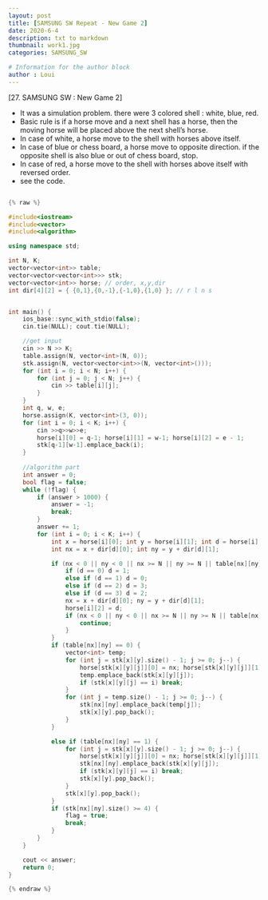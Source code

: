 ```yaml
---
layout: post
title: [SAMSUNG SW Repeat - New Game 2]
date: 2020-6-4
description: txt to markdown
thumbnail: work1.jpg
categories: SAMSUNG_SW

# Information for the author block
author : Loui
---
```


﻿[27. SAMSUNG SW : New Game 2]
- It was a simulation problem. there were 3 colored shell : white, blue, red.
- Basic rule is if a horse move and a next shell has a horse, then the moving horse will be placed above the next shell’s horse.
- In case of white, a horse move to the shell with horses above itself.
- In case of blue or chess board, a horse move to opposite direction. if the opposite shell is also blue or out of chess board, stop.
- In  case of red, a horse move to the shell with horses above itself with reversed order.
- see the code.

```cpp

{% raw %}

#include<iostream>
#include<vector>
#include<algorithm>

using namespace std;

int N, K;
vector<vector<int>> table;
vector<vector<vector<int>>> stk;
vector<vector<int>> horse; // order, x,y,dir
int dir[4][2] = { {0,1},{0,-1},{-1,0},{1,0} }; // r l n s


int main() {
	ios_base::sync_with_stdio(false);
	cin.tie(NULL); cout.tie(NULL);

	//get input
	cin >> N >> K;
	table.assign(N, vector<int>(N, 0));
	stk.assign(N, vector<vector<int>>(N, vector<int>()));
	for (int i = 0; i < N; i++) {
		for (int j = 0; j < N; j++) {
			cin >> table[i][j];
		}
	}
	int q, w, e;
	horse.assign(K, vector<int>(3, 0));
	for (int i = 0; i < K; i++) {
		cin >>q>>w>>e;
		horse[i][0] = q-1; horse[i][1] = w-1; horse[i][2] = e - 1;
		stk[q-1][w-1].emplace_back(i);	
	}
	
	//algorithm part
	int answer = 0;
	bool flag = false;
	while (!flag) {
		if (answer > 1000) {
			answer = -1;
			break;
		}
		answer += 1;
		for (int i = 0; i < K; i++) {
			int x = horse[i][0]; int y = horse[i][1]; int d = horse[i][2];
			int nx = x + dir[d][0]; int ny = y + dir[d][1];

			if (nx < 0 || ny < 0 || nx >= N || ny >= N || table[nx][ny] == 2) { //blue or out of range
				if (d == 0) d = 1;
				else if (d == 1) d = 0;
				else if (d == 2) d = 3;
				else if (d == 3) d = 2;
				nx = x + dir[d][0]; ny = y + dir[d][1];
				horse[i][2] = d;
				if (nx < 0 || ny < 0 || nx >= N || ny >= N || table[nx][ny] == 2) {
					continue;
				}
			}
			if (table[nx][ny] == 0) {
				vector<int> temp;
				for (int j = stk[x][y].size() - 1; j >= 0; j--) {
					horse[stk[x][y][j]][0] = nx; horse[stk[x][y][j]][1] = ny;
					temp.emplace_back(stk[x][y][j]);
					if (stk[x][y][j] == i) break;
				}
				for (int j = temp.size() - 1; j >= 0; j--) {
					stk[nx][ny].emplace_back(temp[j]);
					stk[x][y].pop_back();
				} 
			}

			else if (table[nx][ny] == 1) {
				for (int j = stk[x][y].size() - 1; j >= 0; j--) {
					horse[stk[x][y][j]][0] = nx; horse[stk[x][y][j]][1] = ny;
					stk[nx][ny].emplace_back(stk[x][y][j]);
					if (stk[x][y][j] == i) break;
					stk[x][y].pop_back();
				}
				stk[x][y].pop_back();
			}
			if (stk[nx][ny].size() >= 4) {
				flag = true;
				break;
			}
		}
	}

	cout << answer;
	return 0;
}

{% endraw %}
```

